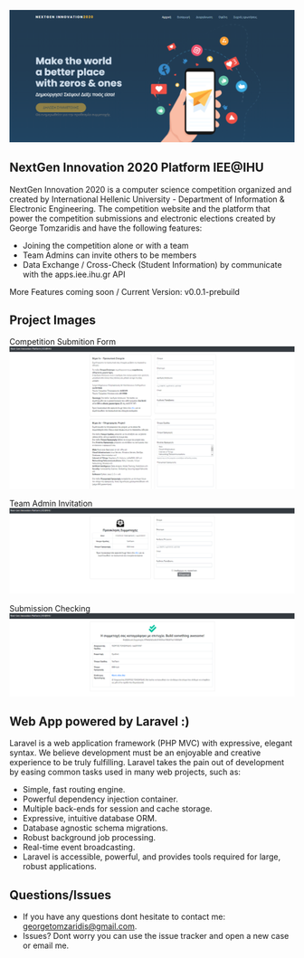 

<p align="center">
<a href="http://competition.iee.ihu.gr/"><img src="https://github.com/georgetomzaridis/nextgen-innovation-platform-iee-ihu/blob/master/GITHUB_IMAGES/project_preview.png?raw=true" alt="Build Status"></a>
</p>

## NextGen Innovation 2020 Platform IEE@IHU

NextGen Innovation 2020 is a computer science competition organized and created by International Hellenic University - Department of Information & Electronic Engineering. The competition website and the platform that power the competition submissions and electronic elections created by George Tomzaridis and have the following features:

- Joining the competition alone or with a team
- Team Admins can invite others to be members
- Data Exchange / Cross-Check (Student Information) by communicate with the apps.iee.ihu.gr API

More Features coming soon / Current Version: v0.0.1-prebuild

## Project Images

Competition Submition Form
<img src="https://github.com/georgetomzaridis/nextgen-innovation-platform-iee-ihu/blob/master/GITHUB_IMAGES/join_competition.png?raw=true" alt="Build Status">

Team Admin Invitation
<img src="https://github.com/georgetomzaridis/nextgen-innovation-platform-iee-ihu/blob/master/GITHUB_IMAGES/team_invite.png?raw=true" alt="Build Status">

Submission Checking
<img src="https://github.com/georgetomzaridis/nextgen-innovation-platform-iee-ihu/blob/master/GITHUB_IMAGES/success_submit.png?raw=true" alt="Build Status">

## Web App powered by Laravel :)

Laravel is a web application framework (PHP MVC) with expressive, elegant syntax. We believe development must be an enjoyable and creative experience to be truly fulfilling. Laravel takes the pain out of development by easing common tasks used in many web projects, such as:

- Simple, fast routing engine.
- Powerful dependency injection container.
- Multiple back-ends for session and cache storage.
- Expressive, intuitive database ORM.
- Database agnostic schema migrations.
- Robust background job processing.
- Real-time event broadcasting.
- Laravel is accessible, powerful, and provides tools required for large, robust applications.


## Questions/Issues

- If you have any questions dont hesitate to contact me: georgetomzaridis@gmail.com.
- Issues? Dont worry you can use the issue tracker and open a new case or email me.


